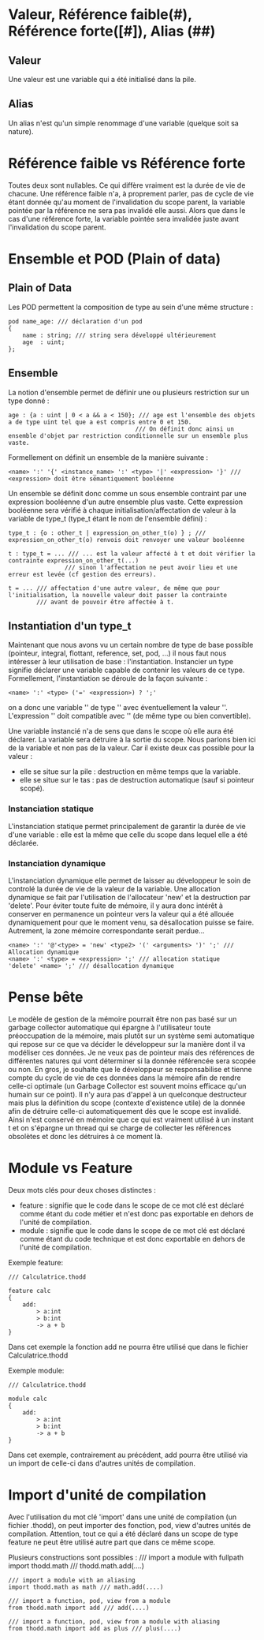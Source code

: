 # Valeur, Référence faible(#), Référence forte([#]), Alias (##)

## Valeur 

Une valeur est une variable qui a été initialisé dans la pile. 

## Alias

Un alias n'est qu'un simple renommage d'une variable (quelque soit sa nature).

# Référence faible vs Référence forte

Toutes deux sont nullables. Ce qui diffère vraiment est la durée de vie de chacune. Une référence faible n'a, à proprement parler, pas  de cycle de vie étant donnée qu'au moment de l'invalidation du scope parent, la variable pointée par la référence ne sera pas invalidé elle aussi. Alors que dans le cas d'une référence forte, la variable pointée sera invalidée juste avant l'invalidation du scope parent.





# Ensemble et POD (Plain of data)

## Plain of Data

Les POD permettent la composition de type au sein d'une même structure :


    pod name_age: /// déclaration d'un pod
    { 
        name : string; /// string sera développé ultérieurement
        age  : uint;
    };


## Ensemble

La notion d'ensemble permet de définir une ou plusieurs restriction sur un type donné :


    age : {a : uint | 0 < a && a < 150}; /// age est l'ensemble des objets a de type uint tel que a est compris entre 0 et 150.
                                        /// On définit donc ainsi un ensemble d'objet par restriction conditionnelle sur un ensemble plus vaste.


Formellement on définit un ensemble de la manière suivante :


    <name> ':' '{' <instance_name> ':' <type> '|' <expression> '}' /// <expression> doit être sémantiquement booléenne  



Un ensemble se définit donc comme un sous ensemble contraint par une expression booléenne d'un autre ensemble plus vaste.
Cette expression booléenne sera vérifié à chaque initialisation/affectation de valeur à la variable de type_t (type_t étant le nom de l'ensemble défini) :


    type_t : {o : other_t | expression_on_other_t(o) } ; /// expression_on_other_t(o) renvois doit renvoyer une valeur booléenne   

    t : type_t = ... /// ... est la valeur affecté à t et doit vérifier la contrainte expression_on_other_t(...) 
                    /// sinon l'affectation ne peut avoir lieu et une erreur est levée (cf gestion des erreurs).

    t = ... /// affectation d'une autre valeur, de même que pour l'initialisation, la nouvelle valeur doit passer la contrainte
            /// avant de pouvoir être affectée à t.


## Instantiation d'un type_t

Maintenant que nous avons vu un certain nombre de type de base possible (pointeur, integral, flottant, reference, set, pod, ...)
il nous faut nous intéresser à leur utilisation de base : l'instantiation. 
Instancier un type signifie déclarer une variable capable de contenir les valeurs de ce type.
Formellement, l'instantiation se déroule de la façon suivante :


    <name> ':' <type> ('=' <expression>) ? ';' 


on a donc une variable '<name>' de type '<type>' avec éventuellement la valeur '<expression>'. L'expression '<expression>' doit 
compatible avec '<type>' (de même type ou bien convertible).

Une variable instancié n'a de sens que dans le scope où elle aura été déclarer. La variable sera détruire à la sortie du scope. 
Nous parlons bien ici de la variable et non pas de la valeur. Car il existe deux cas possible pour la valeur : 
  - elle se situe sur la pile : destruction en même temps que la variable.
  - elle se situe sur le tas : pas de destruction automatique (sauf si pointeur scopé).


### Instanciation statique

L'instanciation statique permet principalement de garantir la durée de vie d'une variable : elle est la même que celle du scope dans
lequel elle a été déclarée. 

### Instanciation dynamique

L'instanciation dynamique elle permet de laisser au développeur le soin de controlé la durée de vie de la valeur de la variable. 
Une allocation dynamique se fait par l'utilisation de l'allocateur 'new' et la destruction par 'delete'. 
Pour éviter toute fuite de mémoire, il y aura donc intérêt à conserver en permanence un pointeur vers la valeur qui a été allouée
dynamiquement pour que le moment venu, sa désallocation puisse se faire. Autrement, la zone mémoire correspondante serait perdue...


    <name> ':' '@'<type> = 'new' <type2> '(' <arguments> ')' ';' /// Allocation dynamique
    <name> ':' <type> = <expression> ';' /// allocation statique  
    'delete' <name> ';' /// désallocation dynamique 



# Pense bête

Le modèle de gestion de la mémoire pourrait être non pas basé sur un garbage collector automatique qui épargne à l'utilisateur toute préoccupation de la mémoire, mais plutôt sur un système semi automatique qui repose sur ce que va décider le développeur sur la manière dont il va modéliser ces données. Je ne veux pas de pointeur mais des références de différentes natures qui vont déterminer si la donnée référencée sera scopée ou non. En gros, je souhaite que le développeur se responsabilise et tienne compte du cycle de vie de ces données dans la mémoire afin de rendre celle-ci optimale (un Garbage Collector est souvent moins efficace qu'un humain sur ce point). Il n'y aura pas d'appel à un quelconque destructeur mais plus la définition du scope (contexte d'existence utile) de la donnée afin de détruire celle-ci automatiquement dès que le scope est invalidé. Ainsi n'est conservé en mémoire que ce qui est vraiment utilisé à un instant t et on s'épargne un thread qui se charge de collecter les références obsolètes et donc les détruires à ce moment là. 


# Module vs Feature

Deux mots clés pour deux choses distinctes :
- feature : signifie que le code dans le scope de ce mot clé est déclaré comme étant du code métier et n'est donc pas exportable en dehors de l'unité de compilation.
- module : signifie que le code dans le scope de ce mot clé est déclaré comme étant du code technique et est donc exportable en dehors de l'unité de compilation.

Exemple feature:
    
    /// Calculatrice.thodd

    feature calc
    {
        add: 
            > a:int 
            > b:int
            -> a + b
    }

Dans cet exemple la fonction add ne pourra être utilisé que dans le fichier Calculatrice.thodd

Exemple module:
    
    /// Calculatrice.thodd

    module calc
    {
        add: 
            > a:int 
            > b:int
            -> a + b
    }

Dans cet exemple, contrairement au précédent, add pourra être utilisé via un import de celle-ci dans d'autres unités de compilation.


# Import d'unité de compilation

Avec l'utilisation du mot clé 'import' dans une unité de compilation (un fichier .thodd), on peut importer des fonction, pod, view d'autres unités de compilation. Attention, tout ce qui a été déclaré dans un scope de type feature ne peut être utilisé autre part que dans ce même scope. 

Plusieurs constructions sont possibles : 
    /// import a module with fullpath
    import thodd.math /// thodd.math.add(....)

    /// import a module with an aliasing
    import thodd.math as math /// math.add(....)

    /// import a function, pod, view from a module
    from thodd.math import add /// add(....)

    /// import a function, pod, view from a module with aliasing 
    from thodd.math import add as plus /// plus(....)
